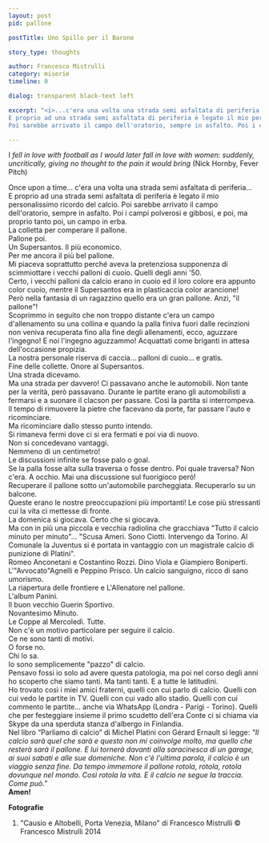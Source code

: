 ```yaml
---
layout: post
pid: pallone

postTitle: Uno Spillo per il Barone

story_type: thoughts

author: Francesco Mistrulli
category: miserie
timeline: 0

dialog: transparent black-text left

excerpt: "<i>...c'era una volta una strada semi asfaltata di periferia...  
E proprio ad una strada semi asfaltata di periferia è legato il mio personalissimo ricordo del calcio.
Poi sarebbe arrivato il campo dell'oratorio, sempre in asfalto. Poi i campi polverosi e gibbosi...</i>"

---
```

I *fell in love with football as I would later fall in love with women: suddenly, uncritically, giving no thought to the pain it would bring*  (Nick Hornby, Fever Pitch)
<!--more-->

Once upon a time... c'era una volta una strada semi asfaltata di periferia...  
E proprio ad una strada semi asfaltata di periferia è legato il mio personalissimo ricordo del calcio.
Poi sarebbe arrivato il campo dell'oratorio, sempre in asfalto. Poi i campi polverosi e gibbosi, e poi, ma proprio tanto poi, un campo in erba.  
La colletta per comperare il pallone.  
Pallone poi.  
Un Supersantos. Il più economico.  
Per me ancora il più bel pallone.  
Mi piaceva soprattutto perché aveva la pretenziosa supponenza di scimmiottare i vecchi palloni di cuoio. Quelli degli anni '50.  
Certo, i vecchi palloni da calcio erano in cuoio ed il loro colore era appunto color cuoio, mentre il Supersantos era in plasticaccia color arancione!  
Però nella fantasia di un ragazzino quello era un gran pallone. Anzi, "il pallone"!  
Scoprimmo in seguito che non troppo distante c'era un campo d'allenamento su una collina e quando la palla finiva fuori dalle recinzioni non veniva recuperata fino alla fine degli allenamenti, ecco, aguzzare l'ingegno! E noi l'ingegno aguzzammo! Acquattati come briganti in attesa dell'occasione propizia.  
La nostra personale riserva di caccia... palloni di cuoio... e gratis.  
Fine delle collette. Onore al Supersantos.  
Una strada dicevamo.  
Ma una strada per davvero! Ci passavano anche le automobili. Non tante per la verità, però passavano.
Durante le partite erano gli automobilisti a fermarsi e a suonare il clacson per passare. Così la partita si interrompeva. Il tempo di rimuovere la pietre che facevano da porte, far passare l'auto e ricominciare.  
Ma ricominciare dallo stesso punto intendo.  
Si rimaneva fermi dove ci si era fermati e poi via di nuovo.  
Non si concedevano vantaggi.  
Nemmeno di un centimetro!  
Le discussioni infinite se fosse palo o goal.  
Se la palla fosse alta sulla traversa o fosse dentro. Poi quale traversa? Non c'era. A occhio. Mai una discussione sul fuorigioco peró!  
Recuperare il pallone sotto un'automobile parcheggiata. Recuperarlo su un balcone.  
Queste erano le nostre preoccupazioni più importanti! Le cose più stressanti cui la vita ci mettesse di fronte.  
La domenica si giocava. Certo che si giocava.  
Ma con in più una piccola e vecchia radiolina che gracchiava "Tutto il calcio minuto per minuto"... "Scusa Ameri. Sono Ciotti. Intervengo da Torino. Al Comunale la Juventus si é portata in vantaggio con un magistrale calcio di punizione di Platini".  
Romeo Anconetani e Costantino Rozzi. Dino Viola e Giampiero Boniperti. L'"Avvocato"Agnelli e Peppino Prisco. Un calcio sanguigno, ricco di sano umorismo.  
La riapertura delle frontiere e L'Allenatore nel pallone.  
L'album Panini.  
Il buon vecchio Guerin Sportivo.  
Novantesimo Minuto.  
Le Coppe al Mercoledì. Tutte.  
Non c'è un motivo particolare per seguire il calcio.  
Ce ne sono tanti di motivi.  
O forse no.  
Chi lo sa.  
Io sono semplicemente "pazzo" di calcio.  
Pensavo fossi io solo ad avere questa patologia, ma poi nel corso degli anni ho scoperto che siamo tanti. Ma tanti tanti. E a tutte le latitudini.  
Ho trovato così i miei amici fraterni, quelli con cui parlo di calcio. Quelli con cui vedo le partite in TV. Quelli con cui vado allo stadio. Quelli con cui commento le partite... anche via WhatsApp (Londra - Parigi - Torino). Quelli che per festeggiare insieme il primo scudetto dell'era Conte ci si chiama via Skype da una sperduta stanza d'albergo in Finlandia.  
Nel libro “Parliamo di calcio” di Michel Platini con Gérard Ernault si legge:
*"Il calcio sarà quel che sarà e questo non mi coinvolge molto, ma quello che resterà sarà il pallone. E lui tornerà davanti alla saracinesca di un garage, ai suoi sabati e alle sue domeniche. Non c'è l'ultima parola, il calcio è un viaggio senza fine. Da tempo immemore il pallone rotola, rotola, rotola dovunque nel mondo. Così rotola la vita. E il calcio ne segue la traccia. Come può."*  
**Amen!**

<div class="post-disclaimer">
    <b>Fotografie</b><br/>
    <ol>
      <li>"Causio e Altobelli, Porta Venezia, Milano" di Francesco Mistrulli &copy; Francesco Mistrulli 2014</li>
    </ol>
</div>
